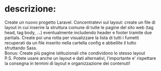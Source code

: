 # descrizione: 
Create un nuovo progetto Laravel.
Concentratevi sul layout: create un file di layout in cui inserire la struttura comune di tutte le pagine del sito web (tag head, tag body, ...) eventualmente includendo header e footer tramite due partials.
Create poi una rotta per visualizzare la lista di tutti i fumetti recuperati da un file inserito nella cartella config e abbellite il tutto sfruttando Sass.
<br>
Bonus:
Create più pagine istituzionali che condividono lo stesso layout
<br>
P.S.
Potete usare anche un layout e dati alternativi, l'importante e' rispettare la consegna in termini di layout e organizzazione dei contenuti!

